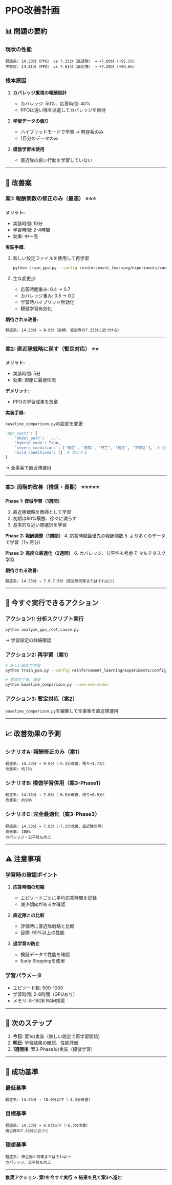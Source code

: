 # PPO改善計画

## 📊 問題の要約

### 現状の性能
```
軽症系: 14.33分（PPO） vs 7.33分（直近隊） → +7.00分 (+95.5%)
中等症: 14.81分（PPO） vs 7.61分（直近隊） → +7.20分 (+94.6%)
```

### 根本原因
1. **カバレッジ重視の報酬設計**
   - カバレッジ: 50%、応答時間: 40%
   - PPOは遠い隊を派遣してカバレッジを維持
   
2. **学習データの偏り**
   - ハイブリッドモードで学習 → 軽症系のみ
   - 1日分のデータのみ

3. **模倣学習未使用**
   - 直近隊の良い行動を学習していない

---

## 🚀 改善案

### **案1: 報酬関数の修正のみ（最速）** ⭐⭐⭐

**メリット:**
- 実装時間: 10分
- 学習時間: 2-4時間
- 効果: 中～高

**実装手順:**

1. 新しい設定ファイルを使用して再学習
   ```bash
   python train_ppo.py --config reinforcement_learning/experiments/config_tokyo23_hybrid_fixed.yaml
   ```

2. 主な変更点:
   - 応答時間重み: 0.4 → 0.7
   - カバレッジ重み: 0.5 → 0.2
   - 学習時ハイブリッド無効化
   - 模倣学習有効化

**期待される改善:**
```
軽症系: 14.33分 → 8-9分（目標: 直近隊の7.33分に近づける）
```

---

### **案2: 直近隊戦略に戻す（暫定対応）** ⭐⭐

**メリット:**
- 実装時間: 5分
- 効果: 即座に最適性能

**デメリット:**
- PPOの学習成果を放棄

**実装手順:**

`baseline_comparison.py`の設定を変更:
```python
'ppo_agent': {
    'model_path': '...',
    'hybrid_mode': True,
    'severe_conditions': ['重症', '重篤', '死亡', '軽症', '中等症'],  # 全事案を重症扱い
    'mild_conditions': []  # 空にする
}
```

→ 全事案で直近隊運用

---

### **案3: 段階的改善（推奨・長期）** ⭐⭐⭐⭐⭐

**Phase 1: 模倣学習（1週間）**
1. 直近隊戦略を教師として学習
2. 初期は80%模倣、徐々に減らす
3. 基本的な近い隊選択を学習

**Phase 2: 報酬調整（1週間）**
4. 応答時間最優先の報酬関数
5. より多くのデータで学習（1ヶ月分）

**Phase 3: 高度な最適化（2週間）**
6. カバレッジ、公平性も考慮
7. マルチタスク学習

**期待される改善:**
```
軽症系: 14.33分 → 7.0-7.5分（直近隊同等またはそれ以上）
```

---

## 🔧 今すぐ実行できるアクション

### アクション1: 分析スクリプト実行

```bash
python analyze_ppo_root_cause.py
```

→ 学習設定の詳細確認

### アクション2: 再学習（案1）

```bash
# 新しい設定で学習
python train_ppo.py --config reinforcement_learning/experiments/config_tokyo23_hybrid_fixed.yaml

# 学習完了後、検証
python baseline_comparison.py --use-new-model
```

### アクション3: 暫定対応（案2）

`baseline_comparison.py`を編集して全事案を直近隊運用

---

## 📈 改善効果の予測

### シナリオA: 報酬修正のみ（案1）
```
軽症系: 14.33分 → 9.0分（-5.3分改善、残り+1.7分）
改善率: 約75%
```

### シナリオB: 模倣学習併用（案3-Phase1）
```
軽症系: 14.33分 → 7.8分（-6.5分改善、残り+0.5分）
改善率: 約90%
```

### シナリオC: 完全最適化（案3-Phase3）
```
軽症系: 14.33分 → 7.0分（-7.3分改善、直近隊同等）
改善率: 100%
カバレッジ・公平性も向上
```

---

## ⚠️ 注意事項

### 学習時の確認ポイント
1. **応答時間の短縮**
   - エピソードごとに平均応答時間を記録
   - 減少傾向があるか確認

2. **直近隊との比較**
   - 評価時に直近隊戦略と比較
   - 目標: 90%以上の性能

3. **過学習の防止**
   - 検証データで性能を確認
   - Early Stoppingを使用

### 学習パラメータ
- エピソード数: 500-1000
- 学習時間: 2-8時間（GPUあり）
- メモリ: 8-16GB RAM推奨

---

## 📝 次のステップ

1. **今日**: 案1の実装（新しい設定で再学習開始）
2. **明日**: 学習結果の確認、性能評価
3. **1週間後**: 案3-Phase1の実装（模倣学習）

---

## 🎯 成功基準

### 最低基準
```
軽症系: 14.33分 → 10.0分以下（-4.3分改善）
```

### 目標基準
```
軽症系: 14.33分 → 8.0分以下（-6.3分改善）
直近隊の7.33分に近づく
```

### 理想基準
```
軽症系: 直近隊と同等またはそれ以上
カバレッジ、公平性も向上
```

---

**推奨アクション: 案1を今すぐ実行 → 結果を見て案3へ進む**

